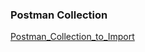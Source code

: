 ### Postman Collection

[Postman_Collection_to_Import](https://www.getpostman.com/collections/566861da398b074b8b3d)